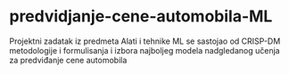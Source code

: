 # predvidjanje-cene-automobila-ML
Projektni zadatak iz predmeta Alati i tehnike ML  se sastojao od CRISP-DM metodologije i formulisanja i izbora najboljeg modela nadgledanog učenja za predviđanje cene automobila
